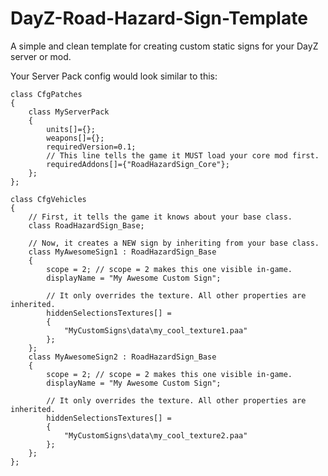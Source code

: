 # DayZ-Road-Hazard-Sign-Template
A simple and clean template for creating custom static signs for your DayZ server or mod.

Your Server Pack config would look similar to this:
```
class CfgPatches
{
	class MyServerPack
	{
		units[]={};
		weapons[]={};
		requiredVersion=0.1;
		// This line tells the game it MUST load your core mod first.
		requiredAddons[]={"RoadHazardSign_Core"}; 
	};
};

class CfgVehicles
{
	// First, it tells the game it knows about your base class.
	class RoadHazardSign_Base; 

	// Now, it creates a NEW sign by inheriting from your base class.
	class MyAwesomeSign1 : RoadHazardSign_Base
	{
		scope = 2; // scope = 2 makes this one visible in-game.
		displayName = "My Awesome Custom Sign";
		
		// It only overrides the texture. All other properties are inherited.
		hiddenSelectionsTextures[] = 
		{
			"MyCustomSigns\data\my_cool_texture1.paa" 
		};
	};
 	class MyAwesomeSign2 : RoadHazardSign_Base
	{
		scope = 2; // scope = 2 makes this one visible in-game.
		displayName = "My Awesome Custom Sign";
		
		// It only overrides the texture. All other properties are inherited.
		hiddenSelectionsTextures[] = 
		{
			"MyCustomSigns\data\my_cool_texture2.paa" 
		};
	};
};
```

